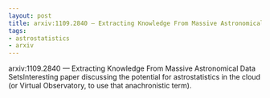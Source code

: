 ```yaml
---
layout: post
title: arxiv:1109.2840 — Extracting Knowledge From Massive Astronomical Data Sets
tags:
- astrostatistics
- arxiv
---
```

arxiv:1109.2840 — Extracting Knowledge From Massive Astronomical Data SetsInteresting paper discussing the potential for astrostatistics in the cloud (or Virtual Observatory, to use that anachronistic term).
